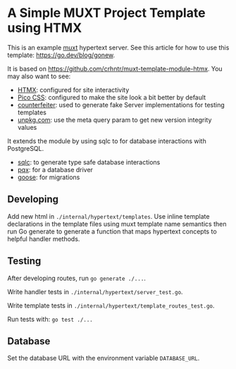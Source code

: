 # A Simple MUXT Project Template using HTMX

This is an example [muxt](http://github.com/crhntr/muxt) hypertext server.
See this article for how to use this template: https://go.dev/blog/gonew.

It is based on https://github.com/crhntr/muxt-template-module-htmx.
You may also want to see:
- [HTMX](https://htmx.org): configured for site interactivity
- [Pico CSS](https://picocss.com/docs): configured to make the site look a bit better by default
- [counterfeiter](https://github.com/maxbrunsfeld/counterfeiter): used to generate fake Server implementations for testing templates
- [unpkg.com](https://unpkg.com): use the meta query param to get new version integrity values

It extends the module by using sqlc to for database interactions with PostgreSQL.
- [sqlc](https://docs.sqlc.dev/en/latest/): to generate type safe database interactions
- [pqx](https://pkg.go.dev/github.com/jackc/pgx/v5): for a database driver
- [goose](https://github.com/pressly/goose): for migrations

## Developing

Add new html in `./internal/hypertext/templates`.
Use inline template declarations in the template files using muxt template name semantics
then run Go generate to generate a function that maps hypertext concepts to helpful handler methods.

## Testing

After developing routes, run `go generate ./...`.

Write handler tests in `./internal/hypertext/server_test.go`.

Write template tests in `./internal/hypertext/template_routes_test.go`.

Run tests with: `go test ./...`

## Database

Set the database URL with the environment variable `DATABASE_URL`.
